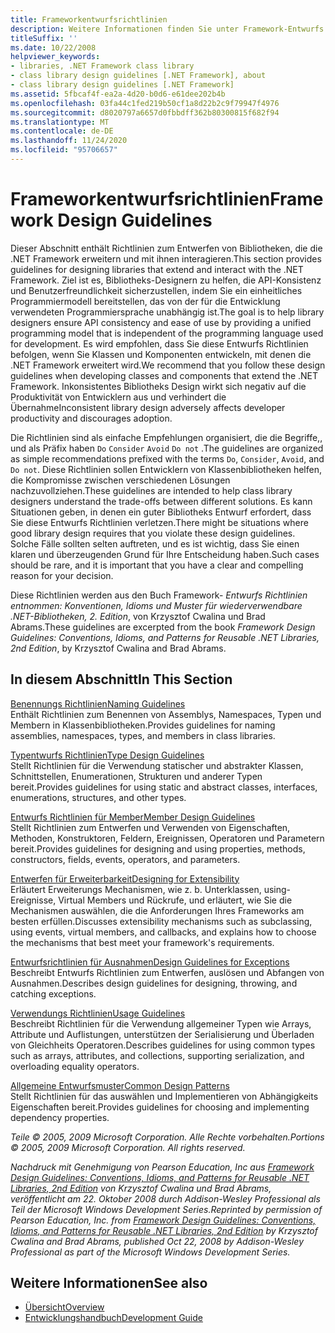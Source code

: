 ```yaml
---
title: Frameworkentwurfsrichtlinien
description: Weitere Informationen finden Sie unter Framework-Entwurfs Richtlinien für das Entwerfen von Bibliotheken, die .NET erweitern und mit ihnen interagieren, um API-Konsistenz und Benutzerfreundlichkeit sicherzustellen
titleSuffix: ''
ms.date: 10/22/2008
helpviewer_keywords:
- libraries, .NET Framework class library
- class library design guidelines [.NET Framework], about
- class library design guidelines [.NET Framework]
ms.assetid: 5fbcaf4f-ea2a-4d20-b0d6-e61dee202b4b
ms.openlocfilehash: 03fa44c1fed219b50cf1a8d22b2c9f79947f4976
ms.sourcegitcommit: d8020797a6657d0fbbdff362b80300815f682f94
ms.translationtype: MT
ms.contentlocale: de-DE
ms.lasthandoff: 11/24/2020
ms.locfileid: "95706657"
---
```

# <a name="framework-design-guidelines"></a><span data-ttu-id="d9857-103">Frameworkentwurfsrichtlinien</span><span class="sxs-lookup"><span data-stu-id="d9857-103">Framework Design Guidelines</span></span>

<span data-ttu-id="d9857-104">Dieser Abschnitt enthält Richtlinien zum Entwerfen von Bibliotheken, die die .NET Framework erweitern und mit ihnen interagieren.</span><span class="sxs-lookup"><span data-stu-id="d9857-104">This section provides guidelines for designing libraries that extend and interact with the .NET Framework.</span></span> <span data-ttu-id="d9857-105">Ziel ist es, Bibliotheks-Designern zu helfen, die API-Konsistenz und Benutzerfreundlichkeit sicherzustellen, indem Sie ein einheitliches Programmiermodell bereitstellen, das von der für die Entwicklung verwendeten Programmiersprache unabhängig ist.</span><span class="sxs-lookup"><span data-stu-id="d9857-105">The goal is to help library designers ensure API consistency and ease of use by providing a unified programming model that is independent of the programming language used for development.</span></span> <span data-ttu-id="d9857-106">Es wird empfohlen, dass Sie diese Entwurfs Richtlinien befolgen, wenn Sie Klassen und Komponenten entwickeln, mit denen die .NET Framework erweitert wird.</span><span class="sxs-lookup"><span data-stu-id="d9857-106">We recommend that you follow these design guidelines when developing classes and components that extend the .NET Framework.</span></span> <span data-ttu-id="d9857-107">Inkonsistentes Bibliotheks Design wirkt sich negativ auf die Produktivität von Entwicklern aus und verhindert die Übernahme</span><span class="sxs-lookup"><span data-stu-id="d9857-107">Inconsistent library design adversely affects developer productivity and discourages adoption.</span></span>  
  
 <span data-ttu-id="d9857-108">Die Richtlinien sind als einfache Empfehlungen organisiert, die die Begriffe,, und als Präfix haben `Do` `Consider` `Avoid` `Do not` .</span><span class="sxs-lookup"><span data-stu-id="d9857-108">The guidelines are organized as simple recommendations prefixed with the terms `Do`, `Consider`, `Avoid`, and `Do not`.</span></span> <span data-ttu-id="d9857-109">Diese Richtlinien sollen Entwicklern von Klassenbibliotheken helfen, die Kompromisse zwischen verschiedenen Lösungen nachzuvollziehen.</span><span class="sxs-lookup"><span data-stu-id="d9857-109">These guidelines are intended to help class library designers understand the trade-offs between different solutions.</span></span> <span data-ttu-id="d9857-110">Es kann Situationen geben, in denen ein guter Bibliotheks Entwurf erfordert, dass Sie diese Entwurfs Richtlinien verletzen.</span><span class="sxs-lookup"><span data-stu-id="d9857-110">There might be situations where good library design requires that you violate these design guidelines.</span></span> <span data-ttu-id="d9857-111">Solche Fälle sollten selten auftreten, und es ist wichtig, dass Sie einen klaren und überzeugenden Grund für Ihre Entscheidung haben.</span><span class="sxs-lookup"><span data-stu-id="d9857-111">Such cases should be rare, and it is important that you have a clear and compelling reason for your decision.</span></span>  
  
 <span data-ttu-id="d9857-112">Diese Richtlinien werden aus den Buch Framework- *Entwurfs Richtlinien entnommen: Konventionen, Idioms und Muster für wiederverwendbare .NET-Bibliotheken, 2. Edition*, von Krzysztof Cwalina und Brad Abrams.</span><span class="sxs-lookup"><span data-stu-id="d9857-112">These guidelines are excerpted from the book *Framework Design Guidelines: Conventions, Idioms, and Patterns for Reusable .NET Libraries, 2nd Edition*, by Krzysztof Cwalina and Brad Abrams.</span></span>  
  
## <a name="in-this-section"></a><span data-ttu-id="d9857-113">In diesem Abschnitt</span><span class="sxs-lookup"><span data-stu-id="d9857-113">In This Section</span></span>  

 [<span data-ttu-id="d9857-114">Benennungs Richtlinien</span><span class="sxs-lookup"><span data-stu-id="d9857-114">Naming Guidelines</span></span>](naming-guidelines.md)  
 <span data-ttu-id="d9857-115">Enthält Richtlinien zum Benennen von Assemblys, Namespaces, Typen und Membern in Klassenbibliotheken.</span><span class="sxs-lookup"><span data-stu-id="d9857-115">Provides guidelines for naming assemblies, namespaces, types, and members in class libraries.</span></span>  
  
 [<span data-ttu-id="d9857-116">Typentwurfs Richtlinien</span><span class="sxs-lookup"><span data-stu-id="d9857-116">Type Design Guidelines</span></span>](type.md)  
 <span data-ttu-id="d9857-117">Stellt Richtlinien für die Verwendung statischer und abstrakter Klassen, Schnittstellen, Enumerationen, Strukturen und anderer Typen bereit.</span><span class="sxs-lookup"><span data-stu-id="d9857-117">Provides guidelines for using static and abstract classes, interfaces, enumerations, structures, and other types.</span></span>  
  
 [<span data-ttu-id="d9857-118">Entwurfs Richtlinien für Member</span><span class="sxs-lookup"><span data-stu-id="d9857-118">Member Design Guidelines</span></span>](member.md)  
 <span data-ttu-id="d9857-119">Stellt Richtlinien zum Entwerfen und Verwenden von Eigenschaften, Methoden, Konstruktoren, Feldern, Ereignissen, Operatoren und Parametern bereit.</span><span class="sxs-lookup"><span data-stu-id="d9857-119">Provides guidelines for designing and using properties, methods, constructors, fields, events, operators, and parameters.</span></span>  
  
 [<span data-ttu-id="d9857-120">Entwerfen für Erweiterbarkeit</span><span class="sxs-lookup"><span data-stu-id="d9857-120">Designing for Extensibility</span></span>](designing-for-extensibility.md)  
 <span data-ttu-id="d9857-121">Erläutert Erweiterungs Mechanismen, wie z. b. Unterklassen, using-Ereignisse, Virtual Members und Rückrufe, und erläutert, wie Sie die Mechanismen auswählen, die die Anforderungen Ihres Frameworks am besten erfüllen.</span><span class="sxs-lookup"><span data-stu-id="d9857-121">Discusses extensibility mechanisms such as subclassing, using events, virtual members, and callbacks, and explains how to choose the mechanisms that best meet your framework's requirements.</span></span>  
  
 [<span data-ttu-id="d9857-122">Entwurfsrichtlinien für Ausnahmen</span><span class="sxs-lookup"><span data-stu-id="d9857-122">Design Guidelines for Exceptions</span></span>](exceptions.md)  
 <span data-ttu-id="d9857-123">Beschreibt Entwurfs Richtlinien zum Entwerfen, auslösen und Abfangen von Ausnahmen.</span><span class="sxs-lookup"><span data-stu-id="d9857-123">Describes design guidelines for designing, throwing, and catching exceptions.</span></span>  
  
 [<span data-ttu-id="d9857-124">Verwendungs Richtlinien</span><span class="sxs-lookup"><span data-stu-id="d9857-124">Usage Guidelines</span></span>](usage-guidelines.md)  
 <span data-ttu-id="d9857-125">Beschreibt Richtlinien für die Verwendung allgemeiner Typen wie Arrays, Attribute und Auflistungen, unterstützen der Serialisierung und Überladen von Gleichheits Operatoren.</span><span class="sxs-lookup"><span data-stu-id="d9857-125">Describes guidelines for using common types such as arrays, attributes, and collections, supporting serialization, and overloading equality operators.</span></span>  
  
 [<span data-ttu-id="d9857-126">Allgemeine Entwurfsmuster</span><span class="sxs-lookup"><span data-stu-id="d9857-126">Common Design Patterns</span></span>](common-design-patterns.md)  
 <span data-ttu-id="d9857-127">Stellt Richtlinien für das auswählen und Implementieren von Abhängigkeits Eigenschaften bereit.</span><span class="sxs-lookup"><span data-stu-id="d9857-127">Provides guidelines for choosing and implementing dependency properties.</span></span>  
  
 <span data-ttu-id="d9857-128">*Teile © 2005, 2009 Microsoft Corporation. Alle Rechte vorbehalten.*</span><span class="sxs-lookup"><span data-stu-id="d9857-128">*Portions © 2005, 2009 Microsoft Corporation. All rights reserved.*</span></span>  
  
 <span data-ttu-id="d9857-129">*Nachdruck mit Genehmigung von Pearson Education, Inc aus [Framework Design Guidelines: Conventions, Idioms, and Patterns for Reusable .NET Libraries, 2nd Edition](https://www.informit.com/store/framework-design-guidelines-conventions-idioms-and-9780321545619) von Krzysztof Cwalina und Brad Abrams, veröffentlicht am 22. Oktober 2008 durch Addison-Wesley Professional als Teil der Microsoft Windows Development Series.*</span><span class="sxs-lookup"><span data-stu-id="d9857-129">*Reprinted by permission of Pearson Education, Inc. from [Framework Design Guidelines: Conventions, Idioms, and Patterns for Reusable .NET Libraries, 2nd Edition](https://www.informit.com/store/framework-design-guidelines-conventions-idioms-and-9780321545619) by Krzysztof Cwalina and Brad Abrams, published Oct 22, 2008 by Addison-Wesley Professional as part of the Microsoft Windows Development Series.*</span></span>  
  
## <a name="see-also"></a><span data-ttu-id="d9857-130">Weitere Informationen</span><span class="sxs-lookup"><span data-stu-id="d9857-130">See also</span></span>

- [<span data-ttu-id="d9857-131">Übersicht</span><span class="sxs-lookup"><span data-stu-id="d9857-131">Overview</span></span>](../../framework/get-started/overview.md)
- [<span data-ttu-id="d9857-132">Entwicklungshandbuch</span><span class="sxs-lookup"><span data-stu-id="d9857-132">Development Guide</span></span>](../../framework/development-guide.md)
